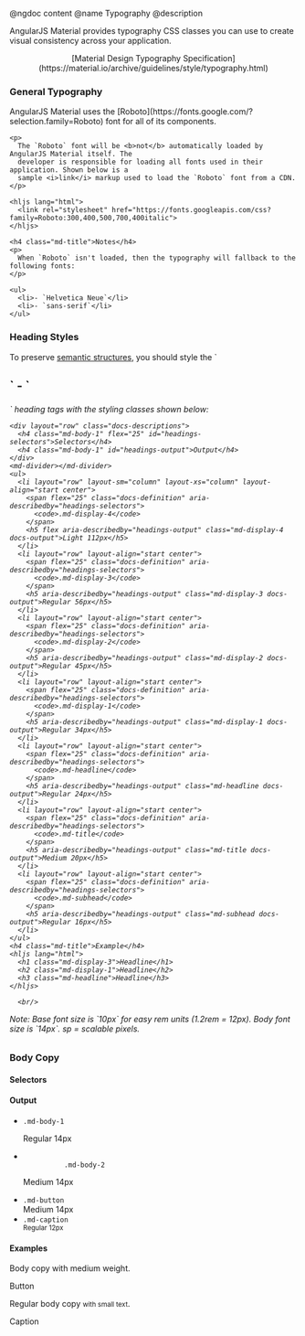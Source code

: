 @ngdoc content
@name Typography
@description

AngularJS Material provides typography CSS classes you can use to create visual
consistency across your application.

<p style="text-align: center;">
  [Material Design Typography Specification](https://material.io/archive/guidelines/style/typography.html)
</p>

<section class="demo-container">
  <md-toolbar class="demo-toolbar">
    <div class="md-toolbar-tools">
      <h3>General Typography</h3>
    </div>
  </md-toolbar>
  <div class="md-whiteframe-z1 docs-list">
    <p>
      AngularJS Material uses the [Roboto](https://fonts.google.com/?selection.family=Roboto)
      font for all of its components.
    </p>

    <p>
      The `Roboto` font will be <b>not</b> automatically loaded by AngularJS Material itself. The
      developer is responsible for loading all fonts used in their application. Shown below is a
      sample <i>link</i> markup used to load the `Roboto` font from a CDN.
    </p>

    <hljs lang="html">
      <link rel="stylesheet" href="https://fonts.googleapis.com/css?family=Roboto:300,400,500,700,400italic">
    </hljs>

    <h4 class="md-title">Notes</h4>
    <p>
      When `Roboto` isn't loaded, then the typography will fallback to the following fonts: 
    </p>

    <ul>
      <li>- `Helvetica Neue`</li>
      <li>- `sans-serif`</li>
    </ul>
  </div>
</section>

<section class="demo-container">
  <md-toolbar class="demo-toolbar">
    <div class="md-toolbar-tools">
      <h3>Heading Styles</h3>
    </div>
  </md-toolbar>
  <div class="md-whiteframe-z1 docs-list">
    <p style="margin-top: 0;">To preserve <a href="http://webaim.org/techniques/semanticstructure/">semantic structures</a>, you should style the `<h1>` - `<h6>` heading tags with the styling classes shown below:</p>

	<div layout="row" class="docs-descriptions">
      <h4 class="md-body-1" flex="25" id="headings-selectors">Selectors</h4>
      <h4 class="md-body-1" id="headings-output">Output</h4>
    </div>
    <md-divider></md-divider>
    <ul>
      <li layout="row" layout-sm="column" layout-xs="column" layout-align="start center">
        <span flex="25" class="docs-definition" aria-describedby="headings-selectors">
          <code>.md-display-4</code>
        </span>
        <h5 flex aria-describedby="headings-output" class="md-display-4 docs-output">Light 112px</h5>
      </li>
      <li layout="row" layout-align="start center">
        <span flex="25" class="docs-definition" aria-describedby="headings-selectors">
          <code>.md-display-3</code>
        </span>
        <h5 aria-describedby="headings-output" class="md-display-3 docs-output">Regular 56px</h5>
      </li>
      <li layout="row" layout-align="start center">
        <span flex="25" class="docs-definition" aria-describedby="headings-selectors">
          <code>.md-display-2</code>
        </span>
        <h5 aria-describedby="headings-output" class="md-display-2 docs-output">Regular 45px</h5>
      </li>
      <li layout="row" layout-align="start center">
        <span flex="25" class="docs-definition" aria-describedby="headings-selectors">
          <code>.md-display-1</code>
        </span>
        <h5 aria-describedby="headings-output" class="md-display-1 docs-output">Regular 34px</h5>
      </li>
      <li layout="row" layout-align="start center">
        <span flex="25" class="docs-definition" aria-describedby="headings-selectors">
          <code>.md-headline</code>
        </span>
        <h5 aria-describedby="headings-output" class="md-headline docs-output">Regular 24px</h5>
      </li>
      <li layout="row" layout-align="start center">
        <span flex="25" class="docs-definition" aria-describedby="headings-selectors">
          <code>.md-title</code>
        </span>
        <h5 aria-describedby="headings-output" class="md-title docs-output">Medium 20px</h5>
      </li>
      <li layout="row" layout-align="start center">
        <span flex="25" class="docs-definition" aria-describedby="headings-selectors">
          <code>.md-subhead</code>
        </span>
        <h5 aria-describedby="headings-output" class="md-subhead docs-output">Regular 16px</h5>
      </li>
    </ul>
    <h4 class="md-title">Example</h4>
    <hljs lang="html">
      <h1 class="md-display-3">Headline</h1>
      <h2 class="md-display-1">Headline</h2>
      <h3 class="md-headline">Headline</h3>
    </hljs>

	  <br/>
  <span class="md-body-1">
  	Note: Base font size is `10px` for easy rem units (1.2rem = 12px). Body font size is `14px`. sp = scalable pixels.
	</span>

  </div>

</section>

<section class="demo-container">
  <md-toolbar class="demo-toolbar">
    <div class="md-toolbar-tools">
      <h3>Body Copy</h3>
    </div>
  </md-toolbar>
  <div class="md-whiteframe-z1 docs-list">
    <div layout="row" class="docs-descriptions">
      <h4 class="md-body-1" flex="25" id="body-selectors">Selectors</h4>
      <h4 class="md-body-1" id="body-output">Output</h4>
    </div>
    <md-divider></md-divider>
    <ul>
      <li layout="row" layout-align="start center">
        <span flex="25" class="docs-definition" aria-describedby="body-selectors">
          <code>.md-body-1</code><br>
        </span>
        <p class="docs-output md-body-1" aria-describedby="body-output">Regular 14px</p>
      </li>
      <li layout="row" layout-align="start center">
        <span flex="25" class="docs-definition" aria-describedby="body-selectors"><code>
          .md-body-2</code>
        </span>
        <p class="md-body-2 docs-output" aria-describedby="body-output">Medium 14px</p>
      </li>
      <li layout="row" layout-align="start center">
        <span flex="25" class="docs-definition" aria-describedby="body-selectors">
          <code>.md-button</code>
        </span>
        <div class="docs-output" aria-describedby="body-output">
    		  <md-button class="md-raised" style="margin-left:0; margin-right:0;">Medium 14px</md-button>
        </div>
      </li>
      <li layout="row" layout-align="start center">
        <span flex="25" class="docs-definition" aria-describedby="body-selectors">
          <code>.md-caption</code><br>
        </span>
        <div class="docs-output" aria-describedby="body-output">
          <small class="md-caption">Regular 12px</small>
        </div>
      </li>
    </ul>
    <h4 class="md-title">Examples</h4>
    <hljs lang="html">
      <p class="md-body-2">Body copy with medium weight.</p>
      <md-button>Button</md-button>
      <p class="md-body-1">Regular body copy <small class="md-caption">with small text</small>.</p>
      <span class="md-caption">Caption</span>
    </hljs>
  </div>
</section>
